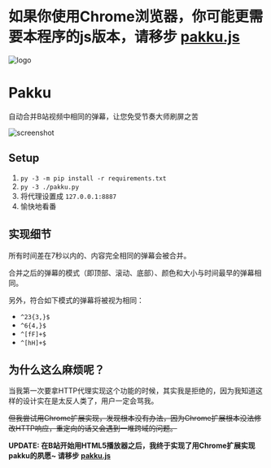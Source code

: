 # 如果你使用Chrome浏览器，你可能更需要本程序的js版本，请移步 [pakku.js](https://github.com/xmcp/pakku.js)

![logo](https://cloud.githubusercontent.com/assets/6646473/17503651/20b41376-5e24-11e6-8829-6b8a0ccd47a9.png)
# Pakku
自动合并B站视频中相同的弹幕，让您免受节奏大师刷屏之苦

![screenshot](https://cloud.githubusercontent.com/assets/6646473/17503800/5cba26e8-5e25-11e6-87c1-04431ef58e17.png)

## Setup

1. `py -3 -m pip install -r requirements.txt`
2. `py -3 ./pakku.py`
3. 将代理设置成 `127.0.0.1:8887`
4. 愉快地看番

## 实现细节

所有时间差在7秒以内的、内容完全相同的弹幕会被合并。

合并之后的弹幕的模式（即顶部、滚动、底部）、颜色和大小与时间最早的弹幕相同。

另外，符合如下模式的弹幕将被视为相同：

- `^23{3,}$`
- `^6{4,}$`
- `^[fF]+$`
- `^[hH]+$`

## 为什么这么麻烦呢？

当我第一次要拿HTTP代理实现这个功能的时候，其实我是拒绝的，因为我知道这样的设计实在是太反人类了，用户一定会骂我。

<del>但我尝试用Chrome扩展实现，发现根本没有办法，因为Chrome扩展根本没法修改HTTP响应，重定向的话又会遇到一堆跨域的问题。</del>

**UPDATE: 在B站开始用HTML5播放器之后，我终于实现了用Chrome扩展实现pakku的夙愿~ 请移步 [pakku.js](https://github.com/xmcp/pakku.js)**
